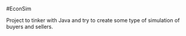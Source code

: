 #EconSim

Project to tinker with Java and try to create some type of simulation of buyers and sellers. 
